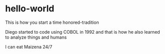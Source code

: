 # hello-world

This is how you start a time honored-tradition

Diego started to code using COBOL in 1992 and that is how he also learned to analyze things and humans

I can eat Maizena 24/7 

